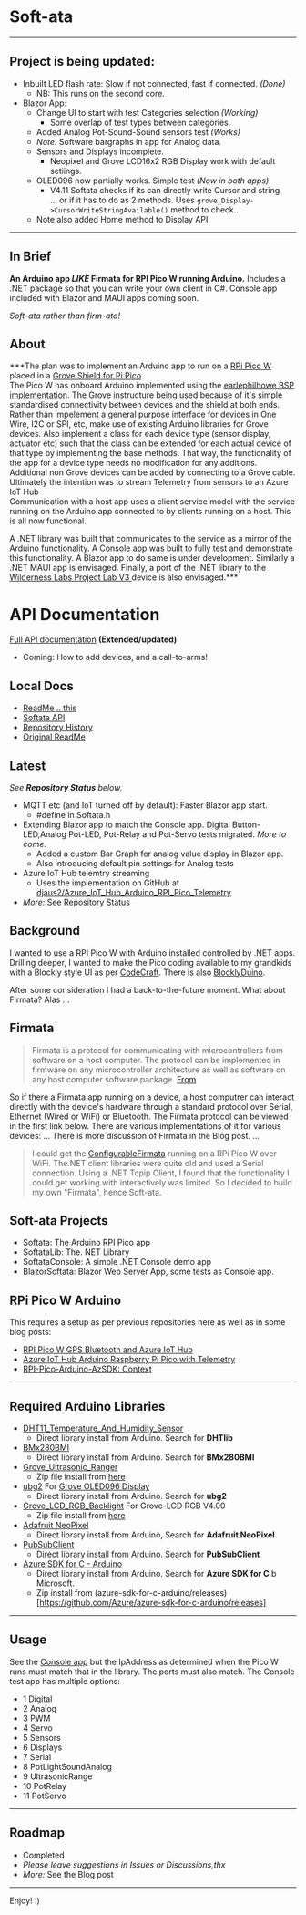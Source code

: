 # Soft-ata

<hr/>
<h2>Project is being updated:</h2>

- Inbuilt LED flash rate: Slow if not connected, fast if connected. _(Done)_
  - NB: This runs on the second core.
- Blazor App:
  - Change UI to start with test Categories selection _(Working)_
    - Some overlap of test types between categories.
  - Added Analog Pot-Sound-Sound sensors test _(Works)_
  - _Note:_ Software bargraphs in app for Analog data.
  - Sensors and Displays incomplete.
    - Neopixel and Grove LCD16x2 RGB Display work with default setiings.
  - OLED096 now partially works. Simple test _(Now in both apps)_.
    - V4.11 Softata checks if its can directly write Cursor and string  
    ... or if it has to do as 2 methods. Uses ```grove_Display->CursorWriteStringAvailable()``` method to check.. 
  - Note also added Home method to Display API.

<hr/>

## In Brief
**An Arduino app _LIKE_ Firmata for RPI Pico W running Arduino.**
Includes a .NET package so that you can write your own client in C#. 
Console app included with Blazor and MAUI apps coming soon.
  
_Soft-ata rather than firm-ata!_ 

## About

***The plan was to implement an Arduino app to run on a [RPi Pico W](https://www.raspberrypi.com/documentation/microcontrollers/raspberry-pi-pico.html) placed in a [Grove Shield for Pi Pico](https://www.seeedstudio.com/Grove-Shield-for-Pi-Pico-v1-0-p-4846.html).  
The Pico W has onboard Arduino implemented using the [earlephilhowe BSP implementation](https://github.com/earlephilhower/arduino-pico). 
The Grove instructure being used because of it's simple standardised connectivity between devices and the shield at both ends.
Rather than impelement a general purpose interface for devices in One Wire, I2C or SPI, etc, 
make use of existing Arduino libraries for Grove devices. 
Also implement a class for each device type (sensor display, actuator etc) such
that the class can be extended for each actual device of that type by implementing the base methods. 
That way, the functionality of the app for a device type needs no modification for any additions. 
Additional non Grove devices can be added by connecting to a Grove cable.   
Ultimately the intention was to stream Telemetry from sensors to an Azure IoT Hub  
Communication with a host app uses a client service model with the service running on the Arduino app connected to by clients running on a host. 
This is all now functional. 

A .NET library was built that communicates to the service as a mirror of the Arduino functionality. 
A Console app was built to fully test and demonstrate this functionality. A Blazor app to do same is under development. 
Similarly a .NET MAUI app is envisaged. Finally, a port of the .NET library to the [Wilderness Labs Project Lab V3 ](https://store.wildernesslabs.co/products/project-lab-board)device is also envisaged.***


# API Documentation

[Full API documentation](https://davidjones.sportronics.com.au/cats/softata/) __(Extended/updated)__

- Coming: How to add devices, and a call-to-arms!

## Local Docs

- [ReadMe .. this](./README.md)
- [Softata API](./SoftataAPI.md)
- [Repository History](./RepositoryHistory.md)
- [Original ReadMe](./OldREADME.md)

## Latest

_See **Repository Status** below._
- MQTT etc (and IoT turned off by default): Faster Blazor app start.
  - #define in Softata.h
- Extending Blazor app to match the Console app. Digital Button-LED,Analog Pot-LED, Pot-Relay and Pot-Servo tests migrated.  _More to come._
  - Added a custom Bar Graph for analog value display in Blazor app.
  - Also introducing default pin settings for Analog tests 
- Azure IoT Hub telemtry streaming
  - Uses the implementation on GitHub at [djaus2/Azure_IoT_Hub_Arduino_RPI_Pico_Telemetry](https://github.com/djaus2/Azure_IoT_Hub_Arduino_RPI_Pico_Telemetry)
- _More:_ See Repository Status

## Background
I wanted to use a RPI Pico W with Arduino installed controlled by .NET apps. Drilling deeper, 
I wanted to make the Pico coding available to my grandkids with a Blockly style UI as per 
[CodeCraft](https://ide.tinkergen.com/). There is also [BlocklyDuino](https://blocklyduino.github.io/BlocklyDuino/). 

After some consideration I had a back-to-the-future moment. What about Firmata? Alas ...


## Firmata

> Firmata is a protocol for communicating with microcontrollers from software on a host computer. The protocol can be implemented in firmware on any microcontroller architecture as well as software on any host computer software package. [From](https://github.com/firmata/arduino)

So if there a Firmata app running on a device, a host computrer can interact directly with the device's hardware through a standard protocol over Serial, Ethernet (Wired or WiFi) or Bluetooth. The Firmata protocol can be viewed in the first link below. There are various implementations of it for various devices:
... There is more discussion of Firmata in the Blog post. ...

> I could get the [ConfigurableFirmata](https://github.com/firmata/ConfigurableFirmata) running on a RPi Pico W over WiFi. The.NET client libraries were quite old and used a Serial connection. Using a .NET Tcpip Client, I found that the functionality I could get working with interactively was limited. So I decided to build my own "Firmata", hence Soft-ata.

## Soft-ata Projects

- Softata: The Arduino RPI Pico app
- SoftataLib: The. NET Library
- SoftataConsole: A simple .NET Console demo app
- BlazorSoftata: Blazor Web Server App, some tests as Console app.

## RPi Pico W Arduino

This requires a setup as per previous repositories here as well as in some blog posts:

- [RPI Pico W GPS Bluetooth and Azure IoT Hub](https://github.com/djaus2/RpiPicoWGPSandBT)
- [Azure IoT Hub Arduino Raspberry Pi Pico with Telemetry](https://github.com/djaus2/Azure_IoT_Hub_Arduino_RPI_Pico_Telemetry)
- [RPI-Pico-Arduino-AzSDK: Context](https://davidjones.sportronics.com.au/ardpico/RPI-Pico-Arduino-AzSDK-Context-pic-ard.html)


------

## Required Arduino Libraries

- [DHT11_Temperature_And_Humidity_Sensor](https://github.com/RobTillaart/Arduino/tree/master/libraries/DHTlib)
  - Direct library install from Arduino. Search for **DHTlib**
- [BMx280BMI](https://bitbucket.org/christandlg/bmx280mi/src/master/)
  - Direct library install from Arduino. Search for **BMx280BMI**
- [Grove_Ultrasonic_Ranger](https://github.com/Seeed-Studio/Seeed_Arduino_UltrasonicRanger)
  - Zip file install from [here](https://github.com/Seeed-Studio/Seeed_Arduino_UltrasonicRanger/archive/master.zip)
- [ubg2](https://github.com/olikraus/u8g2) For [Grove OLED096 Display](https://wiki.seeedstudio.com/Grove-OLED_Display_0.96inch/)
  - Direct library install from Arduino. Search for **ubg2**
- [Grove_LCD_RGB_Backlight](https://github.com/Seeed-Studio/Grove_LCD_RGB_Backlight) For Grove-LCD RGB V4.00
  - Zip file install from [here](https://github.com/Seeed-Studio/Grove_LCD_RGB_Backlight/archive/master.zip) 
- [Adafruit NeoPixel](https://github.com/adafruit/Adafruit_NeoPixel)
  - Direct library install from Arduino, Search for **Adafruit NeoPixel**
- [PubSubClient](https://pubsubclient.knolleary.net/)
  - Direct library install from Arduino. Search for **PubSubClient**
- [Azure SDK for C - Arduino](https://github.com/Azure/azure-sdk-for-c-arduino)
  - Direct library install from Arduino. Search for **Azure SDK for C** b Microsoft.
  - Zip install from (azure-sdk-for-c-arduino/releases)[https://github.com/Azure/azure-sdk-for-c-arduino/releases]
------

## Usage

See the [Console app](/SoftataConsole) but the IpAddress as determined when the Pico W runs must match that in the library. The ports must also match.
The Console test app has multiple options:

- 1  Digital
- 2  Analog
- 3  PWM
- 4  Servo
- 5  Sensors
- 6  Displays
- 7  Serial
- 8  PotLightSoundAnalog
- 9  UltrasonicRange
- 10  PotRelay
- 11  PotServo

------

## Roadmap

- Completed
- _Please leave suggestions in Issues or Discussions,thx_
- _More:_ See the Blog post 

------

Enjoy! :)




